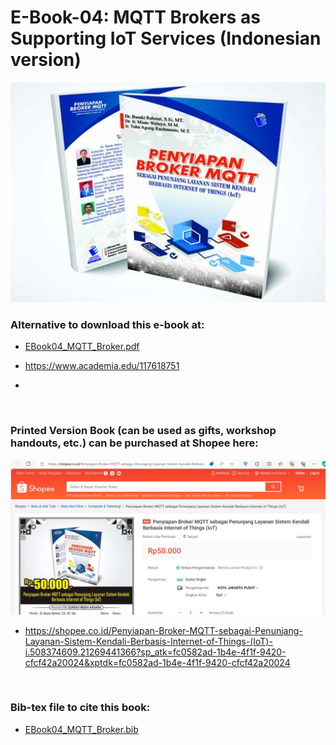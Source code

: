 # E-Book-04: MQTT Brokers as Supporting IoT Services (Indonesian version)

<p align="center">
  <img src="https://github.com/bsrahmat/ebook-04/blob/main/Broker.jpg" alt="" class="img-responsive" width="700">
</p>

### Alternative to download this e-book at:

- <a href="https://github.com/bsrahmat/ebook-04/blob/main/EBook04_MQTT_Broker.pdf" target="_blank">EBook04_MQTT_Broker.pdf</a>

- <a href="https://www.academia.edu/117618751" target="_blank">https://www.academia.edu/117618751</a>

- <a href="" target="_blank"></a>

<br>

### Printed Version Book (can be used as gifts, workshop handouts, etc.) can be purchased at Shopee here:

<p align="center">
<a href="https://shopee.co.id/Penyiapan-Broker-MQTT-sebagai-Penunjang-Layanan-Sistem-Kendali-Berbasis-Internet-of-Things-(IoT)-i.508374609.21269441366?sp_atk=fc0582ad-1b4e-4f1f-9420-cfcf42a20024&xptdk=fc0582ad-1b4e-4f1f-9420-cfcf42a20024" target="_blank"><img src="https://github.com/bsrahmat/ebook-04/blob/main/shopee_book04.jpg" alt="" class="img-responsive" width="700">
</a>
</p>

- <a href="https://shopee.co.id/Penyiapan-Broker-MQTT-sebagai-Penunjang-Layanan-Sistem-Kendali-Berbasis-Internet-of-Things-(IoT)-i.508374609.21269441366?sp_atk=fc0582ad-1b4e-4f1f-9420-cfcf42a20024&xptdk=fc0582ad-1b4e-4f1f-9420-cfcf42a20024" target="_blank">https://shopee.co.id/Penyiapan-Broker-MQTT-sebagai-Penunjang-Layanan-Sistem-Kendali-Berbasis-Internet-of-Things-(IoT)-i.508374609.21269441366?sp_atk=fc0582ad-1b4e-4f1f-9420-cfcf42a20024&xptdk=fc0582ad-1b4e-4f1f-9420-cfcf42a20024</a>

<br>

### Bib-tex file to cite this book:

- <a href="https://github.com/bsrahmat/ebook-04/blob/main/EBook04_MQTT_Broker.bib" target="_blank">EBook04_MQTT_Broker.bib</a>

<br>


